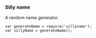 ### Silly name

A random name generator.

````
var generateName = require('sillyname');
var sillyName = generateName();
````